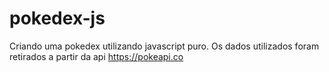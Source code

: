 # pokedex-js

Criando uma pokedex utilizando javascript puro. 
Os dados utilizados foram retirados a partir da api https://pokeapi.co

